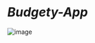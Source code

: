 # _Budgety-App_

![image](https://user-images.githubusercontent.com/63442418/96334617-b6500f80-108f-11eb-86be-7f14f4b9ab29.png)
